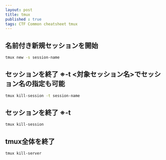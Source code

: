 ```yaml
---
layout: post
title: tmux
published : true
tags: CTF Common cheatsheet tmux
---
```


## 名前付き新規セッションを開始
```sh
tmux new -s session-name
```

## セッションを終了 ※-t <対象セッション名>でセッション名の指定も可能
```sh
tmux kill-session -t session-name
```

## セッションを終了 ※-t
```sh
tmux kill-session 
```

## tmux全体を終了
```sh
tmux kill-server
```
